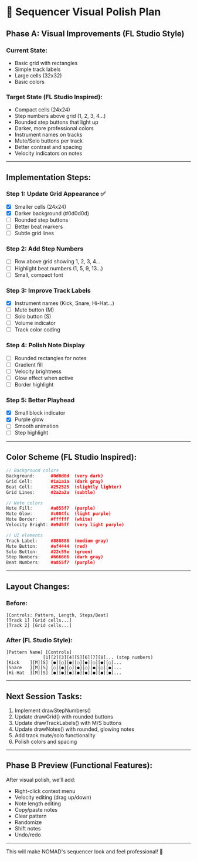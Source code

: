 # 🎨 Sequencer Visual Polish Plan

## Phase A: Visual Improvements (FL Studio Style)

### Current State:
- Basic grid with rectangles
- Simple track labels
- Large cells (32x32)
- Basic colors

### Target State (FL Studio Inspired):
- Compact cells (24x24)
- Step numbers above grid (1, 2, 3, 4...)
- Rounded step buttons that light up
- Darker, more professional colors
- Instrument names on tracks
- Mute/Solo buttons per track
- Better contrast and spacing
- Velocity indicators on notes

---

## Implementation Steps:

### Step 1: Update Grid Appearance ✅
- [x] Smaller cells (24x24)
- [x] Darker background (#0d0d0d)
- [ ] Rounded step buttons
- [ ] Better beat markers
- [ ] Subtle grid lines

### Step 2: Add Step Numbers
- [ ] Row above grid showing 1, 2, 3, 4...
- [ ] Highlight beat numbers (1, 5, 9, 13...)
- [ ] Small, compact font

### Step 3: Improve Track Labels
- [x] Instrument names (Kick, Snare, Hi-Hat...)
- [ ] Mute button (M)
- [ ] Solo button (S)
- [ ] Volume indicator
- [ ] Track color coding

### Step 4: Polish Note Display
- [ ] Rounded rectangles for notes
- [ ] Gradient fill
- [ ] Velocity brightness
- [ ] Glow effect when active
- [ ] Border highlight

### Step 5: Better Playhead
- [x] Small block indicator
- [x] Purple glow
- [ ] Smooth animation
- [ ] Step highlight

---

## Color Scheme (FL Studio Inspired):

```cpp
// Background colors
Background:      #0d0d0d  (very dark)
Grid Cell:       #1a1a1a  (dark gray)
Beat Cell:       #252525  (slightly lighter)
Grid Lines:      #2a2a2a  (subtle)

// Note colors
Note Fill:       #a855f7  (purple)
Note Glow:       #c084fc  (light purple)
Note Border:     #ffffff  (white)
Velocity Bright: #e9d5ff  (very light purple)

// UI elements
Track Label:     #888888  (medium gray)
Mute Button:     #ef4444  (red)
Solo Button:     #22c55e  (green)
Step Numbers:    #666666  (dark gray)
Beat Numbers:    #a855f7  (purple)
```

---

## Layout Changes:

### Before:
```
[Controls: Pattern, Length, Steps/Beat]
[Track 1] [Grid cells...]
[Track 2] [Grid cells...]
```

### After (FL Studio Style):
```
[Pattern Name] [Controls]
              [1][2][3][4][5][6][7][8]... (step numbers)
[Kick    ][M][S] [●][○][●][○][●][○][●][○]...
[Snare   ][M][S] [○][●][○][●][○][●][○][●]...
[Hi-Hat  ][M][S] [●][●][●][●][●][●][●][●]...
```

---

## Next Session Tasks:

1. Implement drawStepNumbers()
2. Update drawGrid() with rounded buttons
3. Update drawTrackLabels() with M/S buttons
4. Update drawNotes() with rounded, glowing notes
5. Add track mute/solo functionality
6. Polish colors and spacing

---

## Phase B Preview (Functional Features):

After visual polish, we'll add:
- Right-click context menu
- Velocity editing (drag up/down)
- Note length editing
- Copy/paste notes
- Clear pattern
- Randomize
- Shift notes
- Undo/redo

---

This will make NOMAD's sequencer look and feel professional! 🎵
